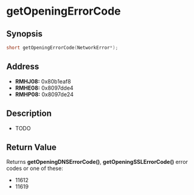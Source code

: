 # getOpeningErrorCode



Synopsis
--------
```C++
short getOpeningErrorCode(NetworkError*);
```



Address
-------
 * __RMHJ08:__ 0x80b1eaf8
 * __RMHE08:__ 0x8097dde4
 * __RMHP08:__ 0x8097de24



Description
-----------
 * TODO



Return Value
------------
Returns **getOpeningDNSErrorCode()**, **getOpeningSSLErrorCode()** error codes
or one of these:
 * 11612
 * 11619
